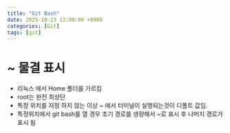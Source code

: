 ```yaml
---
title: "Git Bash"
date: 2025-10-23 12:00:00 +0900
categories: [Git]
tags: [git]
---
```


# ~ 물결 표시

- 리눅스 에서 Home 폴더를 가르킴
- root는 완전 최상단
- 특정 위치를 지정 하지 않는 이상 ~ 에서 터미널이 실행되는것이 디폴트 값임.
- 특정위치에서 git bash를 열 경우 초기 경로를 생량해서 ~로 표시 후 나머지 경로가 표시 됨
